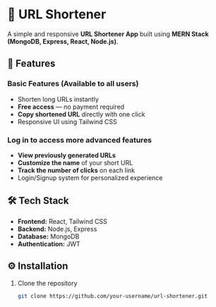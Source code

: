 

# 🔗 URL Shortener

A simple and responsive **URL Shortener App** built using **MERN Stack (MongoDB, Express, React, Node.js)**.



## 🚀 Features

### Basic Features (Available to all users)
- Shorten long URLs instantly  
- **Free access** — no payment required  
- **Copy shortened URL** directly with one click   
- Responsive UI using Tailwind CSS  

### Log in to access more advanced features
- **View previously generated URLs**  
- **Customize the name** of your short URL  
- **Track the number of clicks** on each link  
- Login/Signup system for personalized experience 


## 🛠️ Tech Stack
- **Frontend:** React, Tailwind CSS  
- **Backend:** Node.js, Express  
- **Database:** MongoDB  
- **Authentication:** JWT  

## ⚙️ Installation
1. Clone the repository  
   ```bash
   git clone https://github.com/your-username/url-shortener.git
